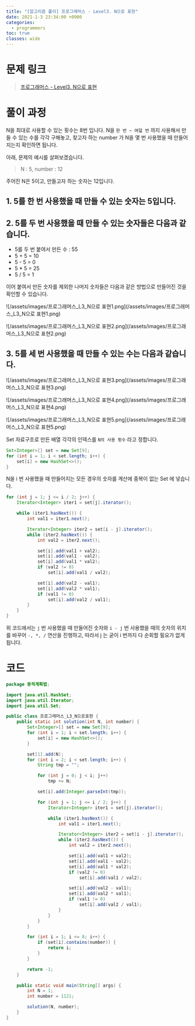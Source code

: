 ```yaml
---
title: "[알고리즘 풀이] 프로그래머스 - Level3. N으로 표현"
date: 2021-1-3 23:34:00 +0900
categories:
  - programmers
toc: true
classes: wide
---
```


# 문제 링크

> [프로그래머스 - Level3. N으로 표현](https://programmers.co.kr/learn/courses/30/lessons/42895)

# 풀이 과정

N을 최대로 사용할 수 있는 횟수는 8번 입니다. N을 `한 번 ~ 여덟 번` 까지 사용해서 만들 수 있는 수를 각각 구해놓고, 찾고자 하는 number 가 N을 몇 번 사용했을 때 만들어 지는지 확인하면 됩니다.

아래, 문제의 예시를 살펴보겠습니다.

> N : 5, number : 12

주어진 N은 5이고, 만들고자 하는 숫자는 12입니다.

## 1. 5를 한 번 사용했을 때 만들 수 있는 숫자는 5입니다.

## 2. 5를 두 번 사용했을 때 만들 수 있는 숫자들은 다음과 같습니다.

- 5를 두 번 붙여서 만든 수 : 55
- 5 + 5 = 10
- 5 - 5 = 0
- 5 * 5 = 25
- 5 / 5 = 1

이어 붙여서 만든 숫자를 제외한 나머지 숫자들은 다음과 같은 방법으로 만들어진 것을 확인할 수 있습니다.

![/assets/images/프로그래머스_L3_N으로 표현1.png](/assets/images/프로그래머스_L3_N으로 표현1.png)

![/assets/images/프로그래머스_L3_N으로 표현2.png](/assets/images/프로그래머스_L3_N으로 표현2.png)

## 3. 5를 세 번 사용했을 때 만들 수 있는 수는 다음과 같습니다.

![/assets/images/프로그래머스_L3_N으로 표현3.png](/assets/images/프로그래머스_L3_N으로 표현3.png)

![/assets/images/프로그래머스_L3_N으로 표현4.png](/assets/images/프로그래머스_L3_N으로 표현4.png)

![/assets/images/프로그래머스_L3_N으로 표현5.png](/assets/images/프로그래머스_L3_N으로 표현5.png)

Set 자료구조로 만든 배열 각각의 인덱스를 `N의 사용 횟수` 라고 정합니다. 

```java
Set<Integer>[] set = new Set[9];
for (int i = 1; i < set.length; i++) {
    set[i] = new HashSet<>();
}
```

N을 i 번 사용했을 때 만들어지는 모든 경우의 숫자를 계산에 중복이 없는 Set 에 넣습니다.

```java
for (int j = 1; j <= i / 2; j++) {
    Iterator<Integer> iter1 = set[j].iterator();

    while (iter1.hasNext()) {
        int val1 = iter1.next();

        Iterator<Integer> iter2 = set[i - j].iterator();
        while (iter2.hasNext()) {
            int val2 = iter2.next();

            set[i].add(val1 + val2);
            set[i].add(val1 - val2);
            set[i].add(val1 * val2);
            if (val2 != 0)
                set[i].add(val1 / val2);

            set[i].add(val2 - val1);
            set[i].add(val2 * val1);
            if (val1 != 0)
                set[i].add(val2 / val1);
        }
    }
}
```

위 코드에서는  `j` 번 사용했을 때 만들어진 숫자와 `i - j` 번 사용했을 때의 숫자의 위치를 바꾸어 `-, *, /` 연산을 진행하고, 따라서  j 는 굳이 i 번까지 다 순회할 필요가 없게 됩니다.

# 코드

```java
package 동적계획법;

import java.util.HashSet;
import java.util.Iterator;
import java.util.Set;

public class 프로그래머스_L3_N으로표현 {
    public static int solution(int N, int number) {
        Set<Integer>[] set = new Set[9];
        for (int i = 1; i < set.length; i++) {
            set[i] = new HashSet<>();
        }

        set[1].add(N);
        for (int i = 2; i < set.length; i++) {
            String tmp = "";

            for (int j = 0; j < i; j++)
                tmp += N;

            set[i].add(Integer.parseInt(tmp));

            for (int j = 1; j <= i / 2; j++) {
                Iterator<Integer> iter1 = set[j].iterator();

                while (iter1.hasNext()) {
                    int val1 = iter1.next();

                    Iterator<Integer> iter2 = set[i - j].iterator();
                    while (iter2.hasNext()) {
                        int val2 = iter2.next();

                        set[i].add(val1 + val2);
                        set[i].add(val1 - val2);
                        set[i].add(val1 * val2);
                        if (val2 != 0)
                            set[i].add(val1 / val2);

                        set[i].add(val2 - val1);
                        set[i].add(val2 * val1);
                        if (val1 != 0)
                            set[i].add(val2 / val1);
                    }
                }
            }
        }

        for (int i = 1; i <= 8; i++) {
            if (set[i].contains(number)) {
                return i;
            }
        }

        return -1;
    }

    public static void main(String[] args) {
        int N = 1;
        int number = 1121;

        solution(N, number);
    }
}
```